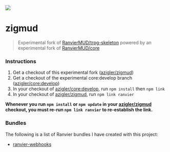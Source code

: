 ![](https://images.prismic.io/andrewzigler/5271ff8a-093f-40ed-a08f-8a2fb3d7764e_zigmud.jpg?ixlib=gatsbyFP&auto=compress%2Cformat&fit=max&q=50&rect=0%2C0%2C1200%2C628&w=1200&h=628)

# zigmud

> Experimental fork of [RanvierMUD/trpg-skeleton](https://github.com/RanvierMUD/trpg-skeleton) powered by an experimental fork of [RanvierMUD/core](https://github.com/azigler/core)

### Instructions

1. Get a checkout of this experimental fork ([azigler/zigmud](https://github.com/azigler/zigmud))
2. Get a checkout of the experimental core:develop branch ([azigler/core:develop](https://github.com/azigler/core/tree/develop))
3. In your checkout of [azigler/core:develop](https://github.com/azigler/core/tree/develop), run `npm install` then `npm link`
4. In your checkout of [azigler/zigmud](https://github.com/azigler/zigmud), run `npm link ranvier`

**Whenever you run `npm install` or `npm update` in your [azigler/zigmud](https://github.com/azigler/zigmud) checkout, you must re-run `npm link ranvier` to re-establish the link.**

### Bundles

The following is a list of Ranvier bundles I have created with this project:

- [ranvier-webhooks](https://github.com/azigler/ranvier-webhooks)
